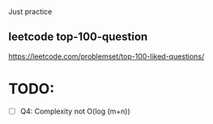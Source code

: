 Just practice 
## leetcode top-100-question
https://leetcode.com/problemset/top-100-liked-questions/

# TODO:
- [ ] Q4: Complexity not O(log (m+n))

